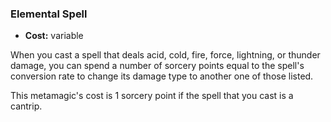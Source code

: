 ### Elemental Spell
- **Cost:** variable

When you cast a spell that deals acid, cold, fire, force, lightning, or thunder damage, you can spend a number of sorcery points equal to the spell's conversion rate to change its damage type to another one of those listed.

This metamagic's cost is 1 sorcery point if the spell that you cast is a cantrip.
